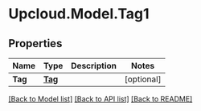 # Upcloud.Model.Tag1
## Properties

Name | Type | Description | Notes
------------ | ------------- | ------------- | -------------
**Tag** | [**Tag**](Tag.md) |  | [optional] 

[[Back to Model list]](../README.md#documentation-for-models) [[Back to API list]](../README.md#documentation-for-api-endpoints) [[Back to README]](../README.md)

